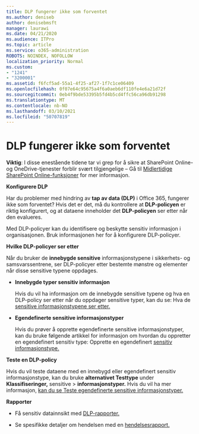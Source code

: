 ```yaml
---
title: DLP fungerer ikke som forventet
ms.author: deniseb
author: denisebmsft
manager: laurawi
ms.date: 04/21/2020
ms.audience: ITPro
ms.topic: article
ms.service: o365-administration
ROBOTS: NOINDEX, NOFOLLOW
localization_priority: Normal
ms.custom:
- "1241"
- "3200001"
ms.assetid: f6fcf5ad-55a1-4f25-af27-1f7c1ce06409
ms.openlocfilehash: 0f07e64c95675a4f6a0aeb6df110fe4e6a21d72f
ms.sourcegitcommit: 0eb4f9bde53395b5fd4b5cd4ffc56ca96db91298
ms.translationtype: MT
ms.contentlocale: nb-NO
ms.lasthandoff: 03/10/2021
ms.locfileid: "50707819"
---
```

# <a name="dlp-not-working-as-expected"></a>DLP fungerer ikke som forventet

**Viktig**: I disse enestående tidene tar vi grep for å sikre at SharePoint Online-og OneDrive-tjenester forblir svært tilgjengelige – Gå til [Midlertidige SharePoint Online-funksjoner](https://aka.ms/ODSPAdjustments) for mer informasjon.

 **Konfigurere DLP**

Har du problemer med hindring av **tap av data (DLP)** i Office 365, fungerer ikke som forventet? Hvis det er det, må du kontrollere at **DLP-policyen** er riktig konfigurert, og at dataene inneholder det **DLP-policyen** ser etter når den evalueres.
  
Med DLP-policyer kan du identifisere og beskytte sensitiv informasjon i organisasjonen. Bruk informasjonen her for å [](https://docs.microsoft.com/microsoft-365/compliance/create-a-dlp-policy-from-a-template)konfigurere DLP-policyer.
  
 **Hvilke DLP-policyer ser etter**
  
Når du bruker de **innebygde sensitive** informasjonstypene i sikkerhets- og samsvarssentrene, ser DLP-policyer etter bestemte mønstre og elementer når disse sensitive typene oppdages.
  
- **Innebygde typer sensitiv informasjon**

    Hvis du vil ha informasjon om de innebygde sensitive typene og hva en DLP-policy ser etter når du oppdager sensitive typer, kan du se: Hva de [sensitive informasjonstypene ser etter.](https://docs.microsoft.com/microsoft-365/compliance/sensitive-information-type-entity-definitions)

- **Egendefinerte sensitive informasjonstyper**

    Hvis du prøver å opprette egendefinerte sensitive informasjonstyper, kan du bruke følgende artikkel for informasjon om hvordan du oppretter en egendefinert sensitiv type: Opprette en egendefinert [sensitiv informasjonstype.](https://docs.microsoft.com/microsoft-365/compliance/create-a-custom-sensitive-information-type)

**Teste en DLP-policy**

Hvis du vil teste dataene med en innebygd eller egendefinert sensitiv informasjonstype, kan du bruke **alternativet Testtype** under **Klassifiseringer,** sensitive  >  **informasjonstyper.** Hvis du vil ha mer informasjon, [kan du se Teste egendefinerte sensitive informasjonstyper.](https://docs.microsoft.com/microsoft-365/compliance/create-a-custom-sensitive-information-type#create-custom-sensitive-information-types-in-the-security--compliance-center)

 **Rapporter**
  
- Få sensitiv datainnsikt med [DLP-rapporter.](https://docs.microsoft.com/microsoft-365/compliance/data-loss-prevention-policies#dlp-reports)

- Se spesifikke detaljer om hendelsen med en [hendelsesrapport.](https://docs.microsoft.com/microsoft-365/compliance/data-loss-prevention-policies#incident-reports)
